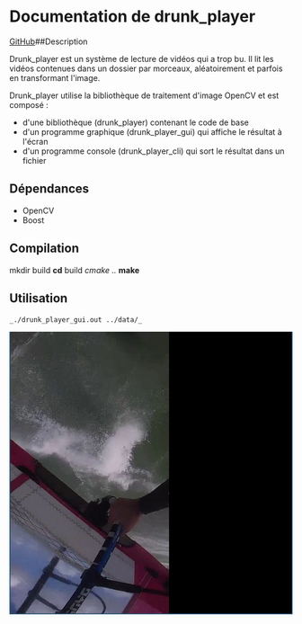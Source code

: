 # Documentation de drunk_player 
[GitHub](http://github.com)##Description

Drunk_player est un système de lecture de vidéos qui a trop bu. Il lit les vidéos contenues dans un dossier par morceaux, aléatoirement et parfois en transformant l'image.

Drunk_player utilise la bibliothèque de traitement d'image OpenCV et est composé :

 * d'une bibliothèque (drunk_player) contenant le code de base    
 * d'un programme graphique (drunk_player_gui) qui affiche le résultat à l'écran   
 * d'un programme console (drunk_player_cli) qui sort le résultat dans un fichier 
    

## Dépendances 

 * OpenCV
 * Boost
 
## Compilation

mkdir build
**cd** build
_cmake .._
__make__

## Utilisation

	_./drunk_player_gui.out ../data/_

![Alt Text](/drunk_player_gui.png)
